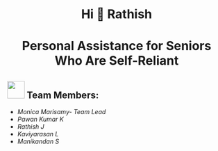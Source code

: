 <h1 align="center">Hi 👋  Rathish</h1>


<h1 align="center">Personal Assistance for Seniors Who Are Self-Reliant</h1>

<h2><img src="https://raw.githubusercontent.com/Tarikul-Islam-Anik/Animated-Fluent-Emojis/master/Emojis/People%20with%20professions/Man%20Technologist%20Light%20Skin%20Tone.png" width="40px"> Team Members: </h2> 
<ul><i>
  <li> Monica Marisamy- Team Lead </li>
  <li> Pawan Kumar K </li>
  <li> Rathish J </li>
  <li> Kaviyarasan L </li>
  <li> Manikandan S </li>
  </i>
  </ul>
